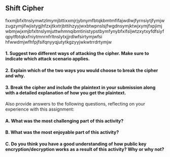## Shift Cipher

fxxmjbfxltnslymwtzlmymjbttixxmjrjybnymfbtqkbmtmfifajwdlwjfyrnsiytjfymjwzugzymjifwjistygjhfzxjtkxtrjbttihzyyjwxbtwpnslsjfwgdnsymjktwjxymjfxpjimjwbmjwjxmjbfxltnslymjuttwhmnqibmtinistypstbymfynybfxifsljwtzxytxyfdfsiyfqpytfbtqkxfniytmnrnfrltnslytxjjrdlwfsirtymjwfsi hfwwdmjwfhfpjfsifqnyyqjutytkgzyyjwkwtrrdrtymjw

#### 1. Suggest two different ways of attacking the cipher. Make sure to indicate which attack scenario applies.



#### 2. Explain which of the two ways you would choose to break the cipher and why. 



#### 3. Break the cipher and include the plaintext in your submission along with a detailed explanation of how you get the plaintext. 


Also provide answers to the following questions, reflecting on your experience with this assignment:

#### A.  What was the most challenging part of this activity?


#### B. What was the most enjoyable part of this activity?


#### C. Do you think you have a good understanding of how public key encryption/decryption works as a result of this activity? Why or why not?

